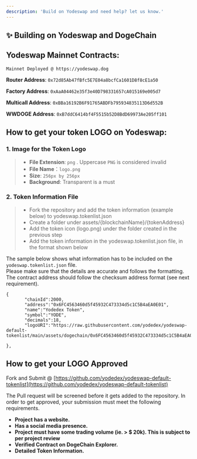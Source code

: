 ```yaml
---
description: 'Build on Yodeswap and need help? let us know.'
---
```


## ✨ Building on Yodeswap and DogeChain

## **Yodeswap Mainnet Contracts:**

`Mainnet Deployed @ https://yodeswap.dog`

**Router Address**: `0x72d85Ab47fBfc5E7E04a8bcfCa1601D8f8cE1a50`

**Factory Address**: `0xAaA04462e35f3e40D798331657cA015169e005d7`

**Multicall Address**: `0xBBa16192B6F91765ABDFb795934835113D6d552B`

**WWDOGE Address**: `0xB7ddC6414bf4F5515b52D8BdD69973Ae205ff101`

## How to get your token LOGO on Yodeswap:

### 1. Image for the Token Logo <a id="1-image-for-the-token-logo"></a>

> * **File Extension**: `png` . Uppercase `PNG` is considered invalid
> * **File Name**：`logo.png`
> * **Size**: `256px by 256px`
> * **Background**: Transparent is a must

### 2. Token Information File <a id="2-token-information-file"></a>

> * Fork the repository and add the token information (example below) to yodeswap.tokenlist.json
> * Create a folder under assets/{blockchainName}/{tokenAddress}
> * Add the token icon (logo.png) under the folder created in the previous step
> * Add the token information in the yodeswap.tokenlist.json file, in the format shown below

The sample below shows what information has to be included on the `yodeswap.tokenlist.json` file.  
Please make sure that the details are accurate and follows the formatting.  
The contract address should follow the checksum address format \(see next requirement\).

```
{
       "chainId":2000,
       "address":"0x6FC4563460d5f45932C473334d5c1C5B4aEA0E01",
       "name":"Yodedex Token",
       "symbol":"YODE",
       "decimals":18,
       "logoURI":"https://raw.githubusercontent.com/yodedex/yodeswap-default-tokenlist/main/assets/dogechain/0x6FC4563460d5f45932C473334d5c1C5B4aEA0E01/logo.png"

},

```

## How to get your LOGO Approved

Fork and Submit @ [https://github.com/yodedex/yodeswap-default-tokenlist](https://github.com/yodedex/yodeswap-default-tokenlist) 

The Pull request will be screened before it gets added to the repository. In order to get approved, your submission must meet the following requirements.

* **Project has a website.**
* **Has a social media presence.**
* **Project must have some trading volume (ie. > $ 20k). This is subject to per project review**
* **Verified Contract on DogeChain Explorer.**
* **Detailed Token Information.**
